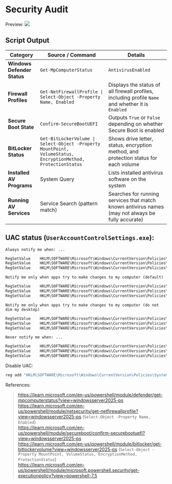 # Security Audit

Preview:
![](https://github.com/5Noxi/sec-audit/blob/main/images/secpre.png?raw=true)

## Script Output

| Category                 | Source / Command | Details |
|--------------------------|------------------|----------------------|
| **Windows Defender Status** | `Get-MpComputerStatus` | `AntivirusEnabled` |
| **Firewall Profiles**    | `Get-NetFirewallProfile \| Select-Object -Property Name, Enabled` | Displays the status of all firewall profiles, including profile `Name` and whether it is `Enabled` |
| **Secure Boot State**    | `Confirm-SecureBootUEFI` | Outputs `True` or `False` depending on whether Secure Boot is enabled |
| **BitLocker Status**     | `Get-BitLockerVolume \| Select-Object -Property MountPoint, VolumeStatus, EncryptionMethod, ProtectionStatus` | Shows drive letter, status, encryption method, and protection status for each volume |
| **Installed AV Programs** | System Query | Lists installed antivirus software on the system |
| **Running AV Services**  | Service Search (pattern match) | Searches for running services that match known antivirus names (may not always be fully accurate) |

## UAC status (`UserAccountControlSettings.exe`):
`Always notify me when: ...`
```ps
RegSetValue    HKLM\SOFTWARE\Microsoft\Windows\CurrentVersion\Policies\System\EnableLUA    Type: REG_DWORD, Length: 4, Data: 1
RegSetValue    HKLM\SOFTWARE\Microsoft\Windows\CurrentVersion\Policies\System\ConsentPromptBehaviorAdmin    Type: REG_DWORD, Length: 4, Data: 2
RegSetValue    HKLM\SOFTWARE\Microsoft\Windows\CurrentVersion\Policies\System\PromptOnSecureDesktop    Type: REG_DWORD, Length: 4, Data: 1
```
`Notify me only when apps try to make changes to my computer (default)`
```ps
RegSetValue    HKLM\SOFTWARE\Microsoft\Windows\CurrentVersion\Policies\System\EnableLUA    Type: REG_DWORD, Length: 4, Data: 1
RegSetValue    HKLM\SOFTWARE\Microsoft\Windows\CurrentVersion\Policies\System\ConsentPromptBehaviorAdmin    Type: REG_DWORD, Length: 4, Data: 5
RegSetValue    HKLM\SOFTWARE\Microsoft\Windows\CurrentVersion\Policies\System\PromptOnSecureDesktop    Type: REG_DWORD, Length: 4, Data: 1
```
`Notify me only when apps try to make changes to my computer (do not dim my desktop)`
```ps
RegSetValue    HKLM\SOFTWARE\Microsoft\Windows\CurrentVersion\Policies\System\EnableLUA    Type: REG_DWORD, Length: 4, Data: 1
RegSetValue    HKLM\SOFTWARE\Microsoft\Windows\CurrentVersion\Policies\System\ConsentPromptBehaviorAdmin    Type: REG_DWORD, Length: 4, Data: 5
RegSetValue    HKLM\SOFTWARE\Microsoft\Windows\CurrentVersion\Policies\System\PromptOnSecureDesktop    Type: REG_DWORD, Length: 4, Data: 0
```
`Never notify me when: ...`
```ps
RegSetValue    HKLM\SOFTWARE\Microsoft\Windows\CurrentVersion\Policies\System\EnableLUA    Type: REG_DWORD, Length: 4, Data: 1
RegSetValue    HKLM\SOFTWARE\Microsoft\Windows\CurrentVersion\Policies\System\ConsentPromptBehaviorAdmin    Type: REG_DWORD, Length: 4, Data: 0
RegSetValue    HKLM\SOFTWARE\Microsoft\Windows\CurrentVersion\Policies\System\PromptOnSecureDesktop    Type: REG_DWORD, Length: 4, Data: 0
```
Disable UAC:
```bat
reg add "HKLM\SOFTWARE\Microsoft\Windows\CurrentVersion\Policies\System" /v EnableLUA /t REG_DWORD /d 0 /f
```

References:
> https://learn.microsoft.com/en-us/powershell/module/defender/get-mpcomputerstatus?view=windowsserver2025-ps  
> https://learn.microsoft.com/en-us/powershell/module/netsecurity/get-netfirewallprofile?view=windowsserver2025-ps (`Select-Object -Property Name, Enabled`)  
> https://learn.microsoft.com/en-us/powershell/module/secureboot/confirm-securebootuefi?view=windowsserver2025-ps  
> https://learn.microsoft.com/en-us/powershell/module/bitlocker/get-bitlockervolume?view=windowsserver2025-ps (`Select-Object -Property MountPoint, VolumeStatus, EncryptionMethod, ProtectionStatus`)  
> https://learn.microsoft.com/en-us/powershell/module/microsoft.powershell.security/get-executionpolicy?view=powershell-7.5  
